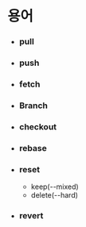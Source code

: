 # 용어
- ### pull
- ### push
- ### fetch
- ### Branch
- ### checkout
- ### rebase
- ### reset
  - keep(--mixed)
  - delete(--hard)
- ### revert
